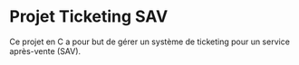# Projet Ticketing SAV

Ce projet en C a pour but de gérer un système de ticketing pour un service après-vente (SAV).


